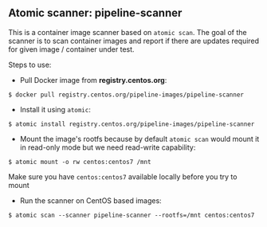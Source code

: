 Atomic scanner: pipeline-scanner
--------------------------------

This is a container image scanner based on `atomic scan`. The goal of the
scanner is to scan container images and report if there are updates required
for given image / container under test.

Steps to use:

- Pull Docker image from **registry.centos.org**:

```
$ docker pull registry.centos.org/pipeline-images/pipeline-scanner
```

- Install it using `atomic`:

```
$ atomic install registry.centos.org/pipeline-images/pipeline-scanner
```

- Mount the image's rootfs because by default `atomic scan` would mount it in
  read-only mode but we need read-write capability:

```
$ atomic mount -o rw centos:centos7 /mnt
```

Make sure you have `centos:centos7` available locally before you try to mount

- Run the scanner on CentOS based images:

```
$ atomic scan --scanner pipeline-scanner --rootfs=/mnt centos:centos7
```
